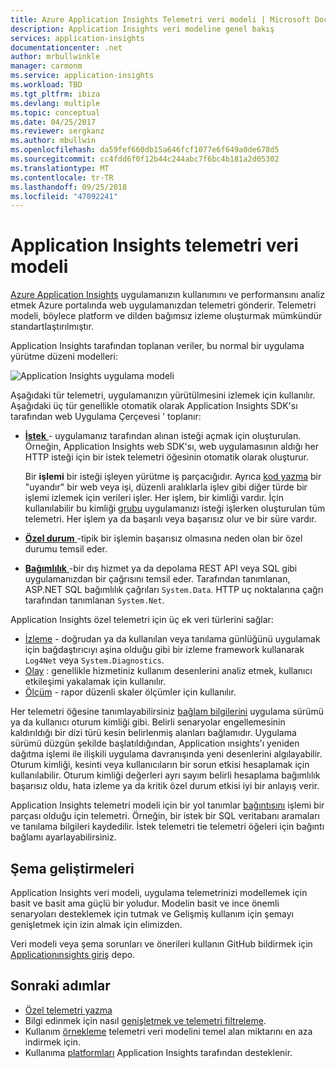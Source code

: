 ```yaml
---
title: Azure Application Insights Telemetri veri modeli | Microsoft Docs
description: Application Insights veri modeline genel bakış
services: application-insights
documentationcenter: .net
author: mrbullwinkle
manager: carmonm
ms.service: application-insights
ms.workload: TBD
ms.tgt_pltfrm: ibiza
ms.devlang: multiple
ms.topic: conceptual
ms.date: 04/25/2017
ms.reviewer: sergkanz
ms.author: mbullwin
ms.openlocfilehash: da59fef660db15a646fcf1077e6f649a0de678d5
ms.sourcegitcommit: cc4fdd6f0f12b44c244abc7f6bc4b181a2d05302
ms.translationtype: MT
ms.contentlocale: tr-TR
ms.lasthandoff: 09/25/2018
ms.locfileid: "47092241"
---
```

# <a name="application-insights-telemetry-data-model"></a>Application Insights telemetri veri modeli

[Azure Application Insights](app-insights-overview.md) uygulamanızın kullanımını ve performansını analiz etmek Azure portalında web uygulamanızdan telemetri gönderir. Telemetri modeli, böylece platform ve dilden bağımsız izleme oluşturmak mümkündür standartlaştırılmıştır. 

Application Insights tarafından toplanan veriler, bu normal bir uygulama yürütme düzeni modelleri:

![Application Insights uygulama modeli](./media/application-insights-data-model/application-insights-data-model.png)

Aşağıdaki tür telemetri, uygulamanızın yürütülmesini izlemek için kullanılır. Aşağıdaki üç tür genellikle otomatik olarak Application Insights SDK'sı tarafından web Uygulama Çerçevesi ' toplanır:

* [**İstek** ](application-insights-data-model-request-telemetry.md) - uygulamanız tarafından alınan isteği açmak için oluşturulan. Örneğin, Application Insights web SDK'sı, web uygulamasının aldığı her HTTP isteği için bir istek telemetri öğesinin otomatik olarak oluşturur. 

    Bir **işlemi** bir isteği işleyen yürütme iş parçacığıdır. Ayrıca [kod yazma](app-insights-api-custom-events-metrics.md#trackrequest) bir "uyandır" bir web veya işi, düzenli aralıklarla işlev gibi diğer türde bir işlemi izlemek için verileri işler.  Her işlem, bir kimliği vardır. İçin kullanılabilir bu kimliği [grubu](application-insights-correlation.md) uygulamanızı isteği işlerken oluşturulan tüm telemetri. Her işlem ya da başarılı veya başarısız olur ve bir süre vardır.
* [**Özel durum** ](application-insights-data-model-exception-telemetry.md) -tipik bir işlemin başarısız olmasına neden olan bir özel durumu temsil eder.
* [**Bağımlılık** ](application-insights-data-model-dependency-telemetry.md) -bir dış hizmet ya da depolama REST API veya SQL gibi uygulamanızdan bir çağrısını temsil eder. Tarafından tanımlanan, ASP.NET SQL bağımlılık çağrıları `System.Data`. HTTP uç noktalarına çağrı tarafından tanımlanan `System.Net`. 

Application Insights özel telemetri için üç ek veri türlerini sağlar:

* [İzleme](application-insights-data-model-trace-telemetry.md) - doğrudan ya da kullanılan veya tanılama günlüğünü uygulamak için bağdaştırıcıyı aşina olduğu gibi bir izleme framework kullanarak `Log4Net` veya `System.Diagnostics`.
* [Olay](application-insights-data-model-event-telemetry.md) : genellikle hizmetiniz kullanım desenlerini analiz etmek, kullanıcı etkileşimi yakalamak için kullanılır.
* [Ölçüm](application-insights-data-model-metric-telemetry.md) - rapor düzenli skaler ölçümler için kullanılır.

Her telemetri öğesine tanımlayabilirsiniz [bağlam bilgilerini](application-insights-data-model-context.md) uygulama sürümü ya da kullanıcı oturum kimliği gibi. Belirli senaryolar engellemesinin kaldırıldığı bir dizi türü kesin belirlenmiş alanları bağlamıdır. Uygulama sürümü düzgün şekilde başlatıldığından, Application ınsights'ı yeniden dağıtma işlemi ile ilişkili uygulama davranışında yeni desenlerini algılayabilir. Oturum kimliği, kesinti veya kullanıcıların bir sorun etkisi hesaplamak için kullanılabilir. Oturum kimliği değerleri ayrı sayım belirli hesaplama bağımlılık başarısız oldu, hata izleme ya da kritik özel durum etkisi iyi bir anlayış verir.

Application Insights telemetri modeli için bir yol tanımlar [bağıntısını](application-insights-correlation.md) işlemi bir parçası olduğu için telemetri. Örneğin, bir istek bir SQL veritabanı aramaları ve tanılama bilgileri kaydedilir. İstek telemetri tie telemetri öğeleri için bağıntı bağlamı ayarlayabilirsiniz.

## <a name="schema-improvements"></a>Şema geliştirmeleri

Application Insights veri modeli, uygulama telemetrinizi modellemek için basit ve basit ama güçlü bir yoludur. Modelin basit ve ince önemli senaryoları desteklemek için tutmak ve Gelişmiş kullanım için şemayı genişletmek için izin almak için elimizden.

Veri modeli veya şema sorunları ve önerileri kullanın GitHub bildirmek için [Applicationınsights giriş](https://github.com/Microsoft/ApplicationInsights-Home/labels/schema) depo.

## <a name="next-steps"></a>Sonraki adımlar

- [Özel telemetri yazma](app-insights-api-custom-events-metrics.md)
- Bilgi edinmek için nasıl [genişletmek ve telemetri filtreleme](app-insights-api-filtering-sampling.md).
- Kullanım [örnekleme](app-insights-sampling.md) telemetri veri modelini temel alan miktarını en aza indirmek için.
- Kullanıma [platformları](app-insights-platforms.md) Application Insights tarafından desteklenir.
